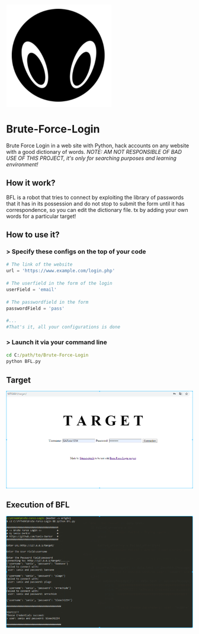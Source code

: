 <img src="img/logo.png"><br>
# Brute-Force-Login
Brute Force Login in a web site with Python, hack accounts on any website with a good dictionary of words.
*NOTE: AM NOT RESPONSIBLE OF BAD USE OF THIS PROJECT, it's only for searching purposes and learning environment!*

## How it work?
BFL is a robot that tries to connect by exploiting the library of passwords that it has in its possession and do not stop to submit the form until it has correspondence, so you can edit the dictionary file. tx by adding your own words for a particular target!

## How to use it?

### > Specify these configs on the top of your code
```python
# The link of the website
url = 'https://www.example.com/login.php'

# The userfield in the form of the login
userField = 'email'

# The passwordfield in the form
passwordField = 'pass'

#...
#That's it, all your configurations is done
```
### > Launch it via your command line
```cmd
cd C:/path/to/Brute-Force-Login
python BFL.py
```
## Target
<img src="img/target.png" >

## Execution of BFL
<img src="img/capture.png" >
